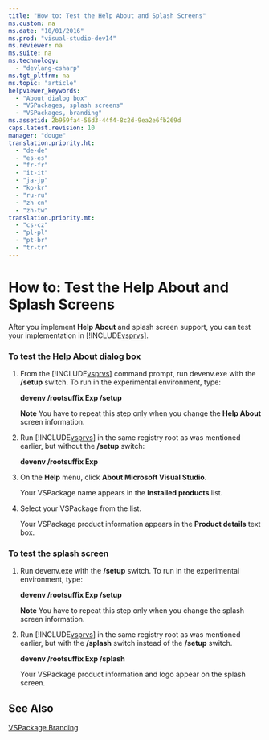 ```yaml
---
title: "How to: Test the Help About and Splash Screens"
ms.custom: na
ms.date: "10/01/2016"
ms.prod: "visual-studio-dev14"
ms.reviewer: na
ms.suite: na
ms.technology: 
  - "devlang-csharp"
ms.tgt_pltfrm: na
ms.topic: "article"
helpviewer_keywords: 
  - "About dialog box"
  - "VSPackages, splash screens"
  - "VSPackages, branding"
ms.assetid: 2b959fa4-56d3-44f4-8c2d-9ea2e6fb269d
caps.latest.revision: 10
manager: "douge"
translation.priority.ht: 
  - "de-de"
  - "es-es"
  - "fr-fr"
  - "it-it"
  - "ja-jp"
  - "ko-kr"
  - "ru-ru"
  - "zh-cn"
  - "zh-tw"
translation.priority.mt: 
  - "cs-cz"
  - "pl-pl"
  - "pt-br"
  - "tr-tr"
---
```

# How to: Test the Help About and Splash Screens
After you implement **Help About** and splash screen support, you can test your implementation in [!INCLUDE[vsprvs](../codequality/includes/vsprvs_md.md)].  
  
### To test the Help About dialog box  
  
1.  From the [!INCLUDE[vsprvs](../codequality/includes/vsprvs_md.md)] command prompt, run devenv.exe with the **/setup** switch. To run in the experimental environment, type:  
  
     **devenv /rootsuffix Exp /setup**  
  
     **Note** You have to repeat this step only when you change the **Help About** screen information.  
  
2.  Run [!INCLUDE[vsprvs](../codequality/includes/vsprvs_md.md)] in the same registry root as was mentioned earlier, but without the **/setup** switch:  
  
     **devenv /rootsuffix Exp**  
  
3.  On  the **Help** menu, click **About Microsoft Visual Studio**.  
  
     Your VSPackage name appears in the **Installed products** list.  
  
4.  Select your VSPackage from the list.  
  
     Your VSPackage product information appears in the **Product details** text box.  
  
### To test the splash screen  
  
1.  Run devenv.exe with the **/setup** switch. To run in the experimental environment, type:  
  
     **devenv /rootsuffix Exp /setup**  
  
     **Note** You have to repeat this step only when you change the splash screen information.  
  
2.  Run [!INCLUDE[vsprvs](../codequality/includes/vsprvs_md.md)] in the same registry root as was mentioned earlier, but with the **/splash** switch instead of the **/setup** switch.  
  
     **devenv /rootsuffix Exp /splash**  
  
     Your VSPackage product information and logo appear on the splash screen.  
  
## See Also  
 [VSPackage Branding](../misc/vspackage-branding.md)